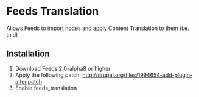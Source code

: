 Feeds Translation
=================

Allows Feeds to import nodes and apply Content Translation to them (i.e. tnid)

Installation
------------

1. Download Feeds 2.0-alpha8 or higher
2. Apply the following patch: http://drupal.org/files/1994654-add-plugin-alter.patch
3. Enable feeds_translation